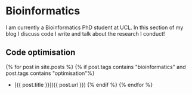 # Bioinformatics

I am currently a Bioinformatics PhD student at UCL. In this section of my blog I discuss code I write and talk about the research I conduct!

## Code optimisation
{% for post in site.posts %}
{% if post.tags contains "bioinformatics" and post.tags contains "optimisation"%}
- [{{ post.title }}]({{ post.url }})
{% endif %}
{% endfor %}
